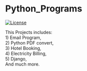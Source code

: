 # Python_Programs
[![License](https://img.shields.io/badge/License-Apache%202.0-blue.svg)](https://opensource.org/licenses/Apache-2.0)

This Projects includes: <br>
      1) Email Program,<br>
      2) Python PDF convert,<br>
      3) Hotel Booking, <br>
      4) Electricity Billing, <br> 
      5) Django, <br>
And much more.
